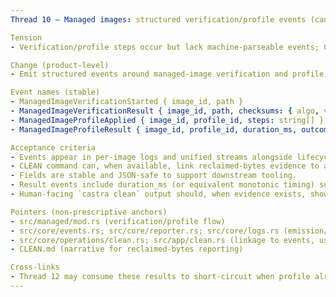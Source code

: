```yaml
---
Thread 10 — Managed images: structured verification/profile events (canonical)

Tension
- Verification/profile steps occur but lack machine-parseable events; CLEAN and automation cannot reliably consume results.

Change (product-level)
- Emit structured events around managed-image verification and profile application via the unified reporter channel.

Event names (stable)
- ManagedImageVerificationStarted { image_id, path }
- ManagedImageVerificationResult { image_id, path, checksums: { algo, value }[], size_bytes, duration_ms, outcome: Success | Failure, error? }
- ManagedImageProfileApplied { image_id, profile_id, steps: string[] }
- ManagedImageProfileResult { image_id, profile_id, duration_ms, outcome: Success | Failure | NoOp, error? }

Acceptance criteria
- Events appear in per-image logs and unified streams alongside lifecycle events.
- CLEAN command can, when available, link reclaimed-bytes evidence to a prior ManagedImageVerificationResult (by image_id/path + timestamp proximity) and surface that linkage in output.
- Fields are stable and JSON-safe to support downstream tooling.
- Result events include duration_ms (or equivalent monotonic timing) sufficient for ordering without wall-clock dependency.
- Human-facing `castra clean` output should, when evidence exists, show a concise per-image linkage (image_id/path + reclaimed size); absence of evidence is explicitly indicated.

Pointers (non-prescriptive anchors)
- src/managed/mod.rs (verification/profile flow)
- src/core/events.rs; src/core/reporter.rs; src/core/logs.rs (emission/durability)
- src/core/operations/clean.rs; src/app/clean.rs (linkage to events, user surface)
- CLEAN.md (narrative for reclaimed-bytes reporting)

Cross-links
- Thread 12 may consume these results to short-circuit when profile already applied and hashes match.
---
```

